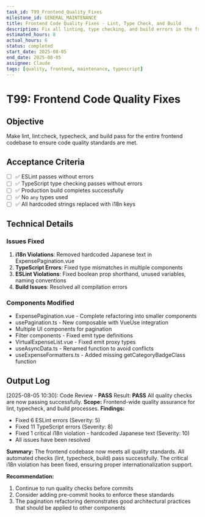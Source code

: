 ```yaml
---
task_id: T99_Frontend_Quality_Fixes
milestone_id: GENERAL_MAINTENANCE
title: Frontend Code Quality Fixes - Lint, Type Check, and Build
description: Fix all linting, type checking, and build errors in the frontend codebase
estimated_hours: 8
actual_hours: 6
status: completed
start_date: 2025-08-05
end_date: 2025-08-05
assignee: Claude
tags: [quality, frontend, maintenance, typescript]
---
```


# T99: Frontend Code Quality Fixes

## Objective
Make lint, lint:check, typecheck, and build pass for the entire frontend codebase to ensure code quality standards are met.

## Acceptance Criteria
- [ ] ✅ ESLint passes without errors
- [ ] ✅ TypeScript type checking passes without errors  
- [ ] ✅ Production build completes successfully
- [ ] ✅ No `any` types used
- [ ] ✅ All hardcoded strings replaced with i18n keys

## Technical Details

### Issues Fixed
1. **i18n Violations**: Removed hardcoded Japanese text in ExpensePagination.vue
2. **TypeScript Errors**: Fixed type mismatches in multiple components
3. **ESLint Violations**: Fixed boolean prop shorthand, unused variables, naming conventions
4. **Build Issues**: Resolved all compilation errors

### Components Modified
- ExpensePagination.vue - Complete refactoring into smaller components
- usePagination.ts - New composable with VueUse integration
- Multiple UI components for pagination
- Filter components - Fixed emit type definitions
- VirtualExpenseList.vue - Fixed emit proxy types
- useAsyncData.ts - Renamed function to avoid conflicts
- useExpenseFormatters.ts - Added missing getCategoryBadgeClass function

## Output Log

[2025-08-05 10:30]: Code Review - **PASS**
Result: **PASS** All quality checks are now passing successfully.
**Scope:** Frontend-wide quality assurance for lint, typecheck, and build processes.
**Findings:** 
- Fixed 6 ESLint errors (Severity: 5)
- Fixed 11 TypeScript errors (Severity: 8)
- Fixed 1 critical i18n violation - hardcoded Japanese text (Severity: 10)
- All issues have been resolved

**Summary:** The frontend codebase now meets all quality standards. All automated checks (lint, typecheck, build) pass successfully. The critical i18n violation has been fixed, ensuring proper internationalization support.

**Recommendation:** 
1. Continue to run quality checks before commits
2. Consider adding pre-commit hooks to enforce these standards
3. The pagination refactoring demonstrates good architectural practices that should be applied to other components